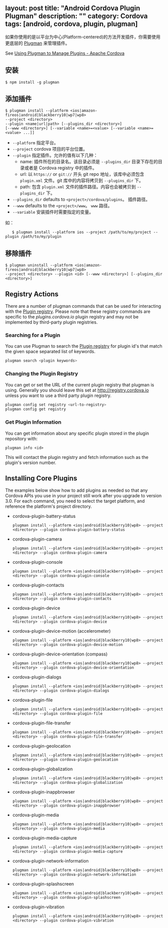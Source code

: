 layout: post
title: "Android Cordova Plugin Plugman"
description: ""
category: Cordova
tags: [android, cordova, plugin, plugman]
---

如果你使用的是以平台为中心(Platform-centered)的方法开发插件，你需要使用更底层的 [Plugman](https://github.com/apache/cordova-plugman/) 来管理插件。

<!-- more -->

See [Using Plugman to Manage Plugins - Apache Cordova](https://cordova.apache.org/docs/en/latest/plugin_ref/plugman.html)

## 安装

    $ npm install -g plugman

## 添加插件

    $ plugman install --platform <ios|amazon-fireos|android|blackberry10|wp7|wp8> 
    --project <directory> 
    --plugin <name|url|path> [--plugins_dir <directory>] 
    [--www <directory>] [--variable <name>=<value> [--variable <name>=<value> ...]]

- `--platform` 指定平台。
- `--project` cordova 项目的平台位置。
- `--plugin` 指定插件。允许的值有以下几种：
    + name: 插件所在的目录名。该目录必须是 `--plugins_dir` 目录下存在的目录或者是 Cordova registry 中的插件。
    + url: 以 `https://` or `git://` 开头 git repo 地址，该库中必须包含 `plugin.xml` 文件。git 库中的内容将拷贝到 `--plugins_dir` 下。
    + path: 包含 `plugin.xml` 文件的插件路径。内容也会被拷贝到 `--plugins_dir` 下。
- `--plugins_dir` defaults to `<project>/cordova/plugins`。 插件路径。
- `--www` defaults to the `<project>/www`。 `www` 路径。
- `--variable` 安装插件时需要指定的变量。

如：

       $ plugman install --platform ios --project /path/to/my/project --plugin /path/to/my/plugin

## 移除插件

    $ plugman uninstall --platform <ios|amazon-fireos|android|blackberry10|wp7|wp8> 
    --project <directory> --plugin <id> [--www <directory>] [--plugins_dir <directory>]

## Registry Actions

There are a number of plugman commands that can be used for interacting with the [Plugin registry](http://plugins.cordova.io/).
Please note that these registry commands are specific to the _plugins.cordova.io_ plugin registry and may not be implemented by
third-party plugin registries.

### Searching for a Plugin

You can use Plugman to search the [Plugin registry](http://plugins.cordova.io/) for plugin id's that match the given space separated list of keywords.

```bash
plugman search <plugin keywords>
```

### Changing the Plugin Registry

You can get or set the URL of the current plugin registry that plugman is using. Generally you should leave this set at http://registry.cordova.io unless you want to use a third party plugin registry.

```bash
plugman config set registry <url-to-registry>
plugman config get registry
```

### Get Plugin Information

You can get information about any specific plugin stored in the plugin repository with:

```language-bash
plugman info <id>
```

This will contact the plugin registry and fetch information such as the plugin's version number.

## Installing Core Plugins

The examples below show how to add plugins as needed so that any
Cordova APIs you use in your project still work after you upgrade to
version 3.0.  For each command, you need to select the target
platform, and reference the platform's project directory.

* cordova-plugin-battery-status

    ```language-bash
    plugman install --platform <ios|android|blackberry10|wp8> --project <directory> --plugin cordova-plugin-battery-status
    ```

* cordova-plugin-camera

    ```language-bash
    plugman install --platform <ios|android|blackberry10|wp8> --project <directory> --plugin cordova-plugin-camera
    ```

* cordova-plugin-console

    ```language-bash
    plugman install --platform <ios|android|blackberry10|wp8> --project <directory> --plugin cordova-plugin-console
    ```

* cordova-plugin-contacts

    ```language-bash
    plugman install --platform <ios|android|blackberry10|wp8> --project <directory> --plugin cordova-plugin-contacts
    ```

* cordova-plugin-device

    ```language-bash
    plugman install --platform <ios|android|blackberry10|wp8> --project <directory> --plugin cordova-plugin-device
    ```

* cordova-plugin-device-motion (accelerometer)

    ```language-bash
    plugman install --platform <ios|android|blackberry10|wp8> --project <directory> --plugin cordova-plugin-device-motion
    ```

* cordova-plugin-device-orientation (compass)

    ```language-bash
    plugman install --platform <ios|android|blackberry10|wp8> --project <directory> --plugin cordova-plugin-device-orientation
    ```

* cordova-plugin-dialogs

    ```language-bash
    plugman install --platform <ios|android|blackberry10|wp8> --project <directory> --plugin cordova-plugin-dialogs
    ```

* cordova-plugin-file

    ```language-bash
    plugman install --platform <ios|android|blackberry10|wp8> --project <directory> --plugin cordova-plugin-file
    ```

* cordova-plugin-file-transfer

    ```language-bash
    plugman install --platform <ios|android|blackberry10|wp8> --project <directory> --plugin cordova-plugin-file-transfer
    ```

* cordova-plugin-geolocation

    ```language-bash
    plugman install --platform <ios|android|blackberry10|wp8> --project <directory> --plugin cordova-plugin-geolocation
    ```

* cordova-plugin-globalization

    ```language-bash
    plugman install --platform <ios|android|blackberry10|wp8> --project <directory> --plugin cordova-plugin-globalization
    ```

* cordova-plugin-inappbrowser

    ```language-bash
    plugman install --platform <ios|android|blackberry10|wp8> --project <directory> --plugin cordova-plugin-inappbrowser
    ```

* cordova-plugin-media

    ```language-bash
    plugman install --platform <ios|android|blackberry10|wp8> --project <directory> --plugin cordova-plugin-media
    ```

* cordova-plugin-media-capture

    ```language-bash
    plugman install --platform <ios|android|blackberry10|wp8> --project <directory> --plugin cordova-plugin-media-capture
    ```

* cordova-plugin-network-information

    ```language-bash
    plugman install --platform <ios|android|blackberry10|wp8> --project <directory> --plugin cordova-plugin-network-information
    ```

* cordova-plugin-splashscreen

    ```language-bash
    plugman install --platform <ios|android|blackberry10|wp8> --project <directory> --plugin cordova-plugin-splashscreen
    ```

* cordova-plugin-vibration

    ```language-bash
    plugman install --platform <ios|android|blackberry10|wp8> --project <directory> --plugin cordova-plugin-vibration
    ```